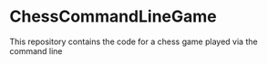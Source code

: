 # ChessCommandLineGame
This repository contains the code for a chess game played via the command line
